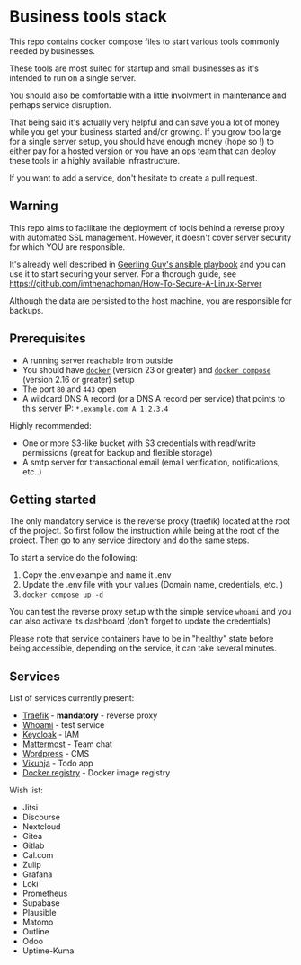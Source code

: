 # Business tools stack

This repo contains docker compose files to start various tools commonly needed by businesses.

These tools are most suited for startup and small businesses as it's intended to run on a single server.

You should also be comfortable with a little involvment in maintenance and perhaps service disruption.

That being said it's actually very helpful and can save you a lot of money while you get your business started and/or growing.
If you grow too large for a single server setup, you should have enough money (hope so !) 
to either pay for a hosted version or you have an ops team that can deploy these tools in a highly available infrastructure.

If you want to add a service, don't hesitate to create a pull request.

## Warning

This repo aims to facilitate the deployment of tools behind a reverse proxy with automated SSL management.
However, it doesn't cover server security for which YOU are responsible.

It's already well described in [Geerling Guy's ansible playbook](https://github.com/geerlingguy/ansible-role-security) and you can use it to start securing your server.
For a thorough guide, see https://github.com/imthenachoman/How-To-Secure-A-Linux-Server

Although the data are persisted to the host machine, you are responsible for backups.

## Prerequisites

- A running server reachable from outside
- You should have [`docker`](https://www.docker.com/) (version 23 or greater) and [`docker compose`](https://docs.docker.com/compose/) (version 2.16 or greater) setup
- The port `80` and `443` open
- A wildcard DNS A record (or a DNS A record per service) that points to this server IP: `*.example.com A 1.2.3.4`

Highly recommended:
- One or more S3-like bucket with S3 credentials with read/write permissions (great for backup and flexible storage)
- A smtp server for transactional email (email verification, notifications, etc..)

## Getting started

The only mandatory service is the reverse proxy (traefik) located at the root of the project.
So first follow the instruction while being at the root of the project. Then go to any service directory and do the same steps.

To start a service do the following:
1. Copy the .env.example and name it .env
1. Update the .env file with your values (Domain name, credentials, etc..)
1. `docker compose up -d`

You can test the reverse proxy setup with the simple service `whoami` and you can also activate its dashboard (don't forget to update the credentials)

Please note that service containers have to be in "healthy" state before being accessible, depending on the service, it can take several minutes.

## Services

List of services currently present:
- [Traefik](https://doc.traefik.io/traefik/) - **mandatory** - reverse proxy
- [Whoami](https://hub.docker.com/r/containous/whoami) - test service
- [Keycloak](https://www.keycloak.org/) - IAM
- [Mattermost](https://mattermost.com/) - Team chat
- [Wordpress](https://wordpress.org/) - CMS
- [Vikunja](https://vikunja.io/) - Todo app
- [Docker registry](https://docs.docker.com/registry/) - Docker image registry

Wish list:
- Jitsi
- Discourse
- Nextcloud
- Gitea
- Gitlab
- Cal.com
- Zulip
- Grafana
- Loki
- Prometheus
- Supabase
- Plausible
- Matomo
- Outline
- Odoo
- Uptime-Kuma